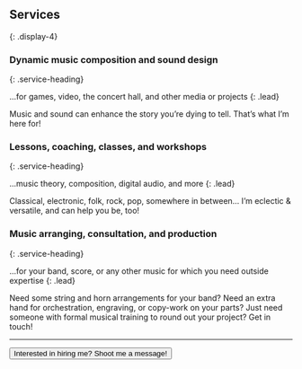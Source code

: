 ## Services
{: .display-4}

### Dynamic music composition and sound design
{: .service-heading}

...for games, video, the concert hall, and other media or projects
{: .lead}

Music and sound can enhance the story you’re dying to tell. That’s what I’m here for!

### Lessons, coaching, classes, and workshops
{: .service-heading}

...music theory, composition, digital audio, and more
{: .lead}

Classical, electronic, folk, rock, pop, somewhere in between… I’m eclectic & versatile, and can help you be, too!

### Music arranging, consultation, and production
{: .service-heading}

...for your band, score, or any other music for which you need outside expertise
{: .lead}

Need some string and horn arrangements for your band? Need an extra hand for orchestration, engraving, or copy-work on your parts? Just need someone with formal musical training to round out your project? Get in touch!

---

<button type="button" class="btn btn-primary btn-lg btn-block" data-toggle="modal" data-target="#contactModal">Interested in hiring me? Shoot me a message!</button>
